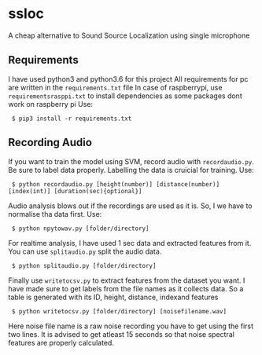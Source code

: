 # ssloc
A cheap alternative to Sound Source Localization using single microphone

## Requirements
I have used python3 and python3.6 for this project
All requirements for pc are written in the `requirements.txt` file
In case of raspberrypi, use `requirementsrasppi.txt` to install dependencies as some packages dont work on raspberry pi
Use: 
	
	 $ pip3 install -r requirements.txt
	

## Recording Audio 
If you want to train the model using SVM, record audio with `recordaudio.py`. Be sure to label data properly.
Labelling the data is cruicial for training.
Use:
	
	 $ python recordaudio.py [height(number)] [distance(number)] [index(int)] [duration(sec){optional}]
	
 Audio analysis blows out if the recordings are used as it is. So, I we have to normalise tha data first. Use:
	
	 $ python npytowav.py [folder/directory]
	
 For realtime analysis, I have used 1 sec data and extracted features from it. You can use `splitaudio.py` split the audio data.
	
	 $ python splitaudio.py [folder/directory]
	
  Finally use `writetocsv.py` to extract features from the dataset you want. I have made sure to get labels from the file names as it collects data. So a table is generated with its ID, height, distance, indexand features
	
	 $ python writetocsv.py [folder/directory] [noisefilename.wav]
	
  Here noise file name is a raw noise recording you have to get using the first two lines. It is advised to get atleast 15 seconds so that noise spectral features are properly calculated.
  
  ##
